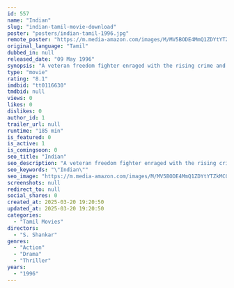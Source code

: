 ```yaml
---
id: 557
name: "Indian"
slug: "indian-tamil-movie-download"
poster: "posters/indian-tamil-1996.jpg"
remote_poster: "https://m.media-amazon.com/images/M/MV5BODE4MmQ1ZDYtYTZkMC00ZmVhLWJjZjAtNTA5NGIyYzQ1YjI4XkEyXkFqcGc@._V1_SX300.jpg"
original_language: "Tamil"
dubbed_in: null
released_date: "09 May 1996"
synopsis: "A veteran freedom fighter enraged with the rising crime and corruption in the society murders all the wrong doers one by one using an ancient martial arts technique."
type: "movie"
rating: "8.1"
imdbid: "tt0116630"
tmdbid: null
views: 0
likes: 0
dislikes: 0
author_id: 1
trailer_url: null
runtime: "185 min"
is_featured: 0
is_active: 1
is_comingsoon: 0
seo_title: "Indian"
seo_description: "A veteran freedom fighter enraged with the rising crime and corruption in the society murders all the wrong doers one by one using an ancient martial arts technique."
seo_keywords: "\"Indian\""
seo_image: "https://m.media-amazon.com/images/M/MV5BODE4MmQ1ZDYtYTZkMC00ZmVhLWJjZjAtNTA5NGIyYzQ1YjI4XkEyXkFqcGc@._V1_SX300.jpg"
screenshots: null
redirect_to: null
social_shares: 0
created_at: 2025-03-20 19:20:50
updated_at: 2025-03-20 19:20:50
categories:
  - "Tamil Movies"
directors:
  - "S. Shankar"
genres:
  - "Action"
  - "Drama"
  - "Thriller"
years:
  - "1996"
---
```

